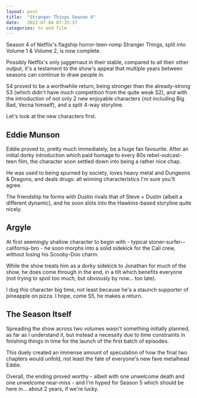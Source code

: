 ```yaml
---
layout: post
title:  "Stranger Things Season 4"
date:   2022-07-04 07:35:37
categories: tv and film
---
```


Season 4 of Netflix's flagship horror-teen-romp Stranger Things, split into Volume 1 & Volume 2, is now complete.

Possibly Netflix's only juggernaut in their stable, compared to all their other output, it's a testament to the show's appeal that multiple years between seasons can continue to draw people in.

S4 proved to be a worthwhile return, being stronger than the already-strong S3 (which didn't have much competition from the quite weak S2), and with the introduction of not only 2 new enjoyable characters (not including Big Bad, Vecna himself), and a split 4-way storyline.

Let's look at the new characters first.

## Eddie Munson

Eddie proved to, pretty much immediately, be a huge fan favourite. After an initial dorky introduction which paid homage to every 80s rebel-outcast-teen film, the character soon settled down into being a rather nice chap. 

He was used to being spurned by society, loves heavy metal and Dungeons & Dragons, and deals drugs: all winning characteristics I'm sure you'll agree.

The friendship he forms with Dustin rivals that of Steve + Dustin (albeit a different dynamic), and he soon slots into the Hawkins-based storyline quite nicely.

## Argyle

At first seemingly shallow character to begin with - typical stoner-surfer--california-bro - he soon morphs into a solid sidekick for the Cali crew, without losing his Scooby-Doo charm. 

While the show treats him as a dorky sidekick to Jonathan for much of the show, he does come through in the end, in a tilt which benefits everyone (not trying to spoil too much, but obviously by now... too late).

I dug this character big time, not least because he's a staunch supporter of pineapple on pizza. I hope, come S5, he makes a return.


## The Season Itself

Spreading the show across two volumes wasn't something initially planned, as far as I understand it, but instead a necessity due to time constraints in finishing things in time for the launch of the first batch of episodes. 

This duely created an immense amount of speculation of how the final two chapters would unfold, not least the fate of everyone's new fave metalhead Eddie.

Overall, the ending proved worthy - albeit with one unwelcome death and one unwelcome near-miss - and I'm hyped for Season 5 which should be here in... about 2 years, if we're lucky.